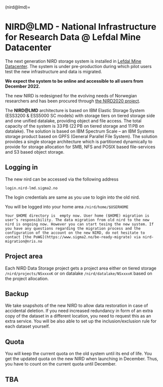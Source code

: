 (nird@lmd)=


# NIRD@LMD - National Infrastructure for Research Data @ Lefdal Mine Datacenter

The next generation NIRD storage system is installed in [Lefdal Mine Datacenter](https://www.sigma2.no/data-centre-facility). The system is under pre-production during which pilot users test the new infrastructure and data is migrated. 

**We expect the system to be online and accessible to all users from December 2022.**

The new NIRD  is redesigned for the evolving needs of Norwegian researchers and has been procured through [the NIRD2020 project](https://www.sigma2.no/procurement-project-nird2020).


The **NIRD@LMD** architecture is based on IBM Elastic Storage System (ESS3200 & ESS5000 SC models) with storage tiers on tiered storage side and one unified datalake, providing object and file access. The total capacity of the system is 33 PB (22 PB on tiered storage and 11 PB on datalake).
The solution is based on IBM Spectrum Scale – an IBM Systems storage product based on GPFS (General Parallel File System). The solution provides a single storage architecture which is partitioned dynamically to provide for storage allocation for SMB, NFS and POSIX based file-services and S3 based object storage.


## Logging in 

The new nird can be accessed via the following address

```console
login.nird-lmd.sigma2.no
```

The login credentials are same as you use to login into the old nird.

You will be logged into your home area `/nird/home/$USERHOME`

```{note}
Your $HOME directory is  empty now. User home ($HOME) migration is user’s responsibility. The data migration from old nird to the new nird is ongoing now. However you can start tesing the new system. If you have any questions regarding the migration process and the configuration of the account on the new NIRD, do not hesitate to contact [the PoWG](https://www.sigma2.no/be-ready-migrate) via nird-migration@nris.no
```

## Project area

Each NIRD Data Storage project gets a project area either on tiered storage `/nird/projects/NSxxxxK` or on datalake `/nird/datalake/NSxxxxK` based on the project allocation.


## Backup

We take snapshots of the new NIRD to allow data restoration in case of accidental deletion. If you need increased redundancy in form of an extra copy of the dataset in a different location, you need to request this as an extra service. You will be also able to set up the inclusion/exclusion rule for each dataset yourself. 

## Quota 

You will keep the current quota on the old system until its end of life. You get the updated quota on the new NIRD when launching in December. Thus, you have to count on the current quota until December.   


## TBA
